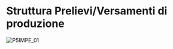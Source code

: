 # Struttura Prelievi/Versamenti di produzione
![P5IMPE_01](https://doc.smeup.com/immagini/P5IMPE_N2/P5IMPE_01.png)